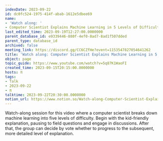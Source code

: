 ```yaml
---
indexDate: 2023-09-22
id: dc0fc524-1975-414f-abab-1612e5dbee69
name:
- 'Watch along: '
- Computer Scientist Explains Machine Learning in 5 Levels of Difficulty | WIRED
last_edited_time: 2023-09-19T12:27:00.0000000
parent_database_id: e9339446-880f-4ef0-8ad7-8ad1f507dded
parent_type: database_id
archived: false
meeting_link: https://discord.gg/CC6CZfHe?event=1153547827054641262
title: 'Watch along: Computer Scientist Explains Machine Learning in 5 Levels of Difficulty | WIRED'
object: page
topic_guide: https://www.youtube.com/watch?v=5q87K1WaoFI
created_time: 2023-09-15T20:15:00.0000000
hosts: π
tags:
- Talk
- 2023-09-22
- π
talktime: 2023-09-22T20:30:00.0000000
notion_url: https://www.notion.so/Watch-along-Computer-Scientist-Explains-Machine-Learning-in-5-Levels-of-Difficulty-WIRED-dc0fc5241975414fabab1612e5dbee69
---
```



Watch-along session for this video where a computer scientist breaks down machine learning into five levels of difficulty.
Begin with the kid-friendly explanation, pausing to field questions and engage in discussions. After that, the group can decide by vote whether to progress to the subsequent, more detailed level of explanation.

























